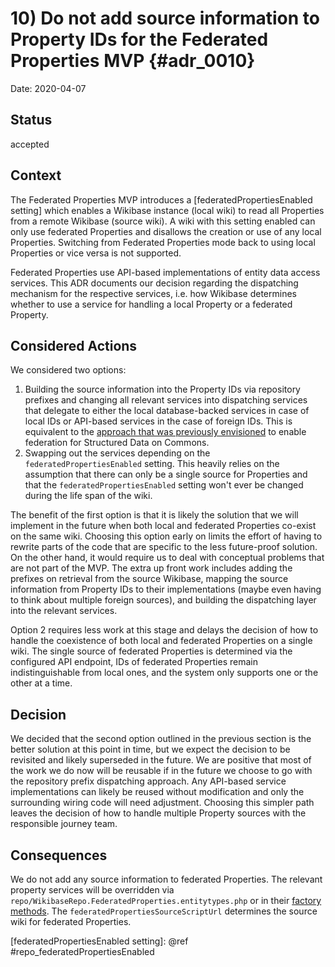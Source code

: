 # 10) Do not add source information to Property IDs for the Federated Properties MVP {#adr_0010}

Date: 2020-04-07

## Status

accepted

## Context
The Federated Properties MVP introduces a [federatedPropertiesEnabled setting] which enables a Wikibase instance (local wiki) to read all Properties from a remote Wikibase (source wiki). A wiki with this setting enabled can only use federated Properties and disallows the creation or use of any local Properties. Switching from Federated Properties mode back to using local Properties or vice versa is not supported.

Federated Properties use API-based implementations of entity data access services. This ADR documents our decision regarding the dispatching mechanism for the respective services, i.e. how Wikibase determines whether to use a service for handling a local Property or a federated Property.

## Considered Actions
We considered two options:
1. Building the source information into the Property IDs via repository prefixes and changing all relevant services into dispatching services that delegate to either the local database-backed services in case of local IDs or API-based services in the case of foreign IDs. This is equivalent to the [approach that was previously envisioned](https://phabricator.wikimedia.org/T133381) to enable federation for Structured Data on Commons.
2. Swapping out the services depending on the `federatedPropertiesEnabled` setting. This heavily relies on the assumption that there can only be a single source for Properties and that the `federatedPropertiesEnabled` setting won't ever be changed during the life span of the wiki.

The benefit of the first option is that it is likely the solution that we will implement in the future when both local and federated Properties co-exist on the same wiki. Choosing this option early on limits the effort of having to rewrite parts of the code that are specific to the less future-proof solution. On the other hand, it would require us to deal with conceptual problems that are not part of the MVP. The extra up front work includes adding the prefixes on retrieval from the source Wikibase, mapping the source information from Property IDs to their implementations (maybe even having to think about multiple foreign sources), and building the dispatching layer into the relevant services.

Option 2 requires less work at this stage and delays the decision of how to handle the coexistence of both local and federated Properties on a single wiki. The single source of federated Properties is determined via the configured API endpoint, IDs of federated Properties remain indistinguishable from local ones, and the system only supports one or the other at a time.

## Decision
We decided that the second option outlined in the previous section is the better solution at this point in time, but we expect the decision to be revisited and likely superseded in the future. We are positive that most of the work we do now will be reusable if in the future we choose to go with the repository prefix dispatching approach. Any API-based service implementations can likely be reused without modification and only the surrounding wiring code will need adjustment. Choosing this simpler path leaves the decision of how to handle multiple Property sources with the responsible journey team.

## Consequences
We do not add any source information to federated Properties. The relevant property services will be overridden via `repo/WikibaseRepo.FederatedProperties.entitytypes.php` or in their [factory methods](https://gerrit.wikimedia.org/g/mediawiki/extensions/Wikibase/+/refs/changes/40/585740/5/repo/includes/WikibaseRepo.php#904). The `federatedPropertiesSourceScriptUrl` determines the source wiki for federated Properties.

[federatedPropertiesEnabled setting]: @ref #repo_federatedPropertiesEnabled
